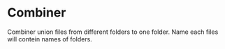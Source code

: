 # Combiner

Combiner union files from different folders to one folder. Name each files will contein names of folders.